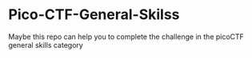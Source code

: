 # Pico-CTF-General-Skilss
Maybe this repo can help you to complete the challenge in the picoCTF general skills category
